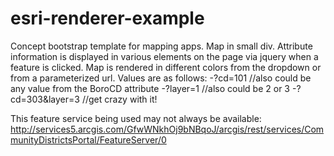 # esri-renderer-example
Concept bootstrap template for mapping apps. Map in small div. Attribute information is displayed in various elements on the page via jquery when a feature is clicked. Map is rendered in different colors from the dropdown or from a parameterized url. Values are as follows:
-?cd=101 //also could be any value from the BoroCD attribute
-?layer=1 //also could be 2 or 3
-?cd=303&layer=3 //get crazy with it!
  
This feature service being used may not always be available:
http://services5.arcgis.com/GfwWNkhOj9bNBqoJ/arcgis/rest/services/CommunityDistrictsPortal/FeatureServer/0
